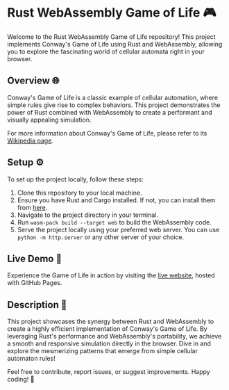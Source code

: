 # Rust WebAssembly Game of Life 🎮

Welcome to the Rust WebAssembly Game of Life repository! This project implements Conway's Game of Life using Rust and WebAssembly, allowing you to explore the fascinating world of cellular automata right in your browser.

## Overview 🌐

Conway's Game of Life is a classic example of cellular automation, where simple rules give rise to complex behaviors. This project demonstrates the power of Rust combined with WebAssembly to create a performant and visually appealing simulation.

For more information about Conway's Game of Life, please refer to its [Wikipedia page](https://en.wikipedia.org/wiki/Conway%27s_Game_of_Life).

## Setup ⚙️

To set up the project locally, follow these steps:

1. Clone this repository to your local machine.
2. Ensure you have Rust and Cargo installed. If not, you can install them from [here](https://www.rust-lang.org/tools/install).
3. Navigate to the project directory in your terminal.
4. Run `wasm-pack build --target web` to build the WebAssembly code.
5. Serve the project locally using your preferred web server. You can use `python -m http.server` or any other server of your choice.

## Live Demo 🚀

Experience the Game of Life in action by visiting the [live website](https://your-username.github.io/rust-wasm-game-of-life), hosted with GitHub Pages.

## Description 📝

This project showcases the synergy between Rust and WebAssembly to create a highly efficient implementation of Conway's Game of Life. By leveraging Rust's performance and WebAssembly's portability, we achieve a smooth and responsive simulation directly in the browser. Dive in and explore the mesmerizing patterns that emerge from simple cellular automaton rules!

Feel free to contribute, report issues, or suggest improvements. Happy coding! 🎉
